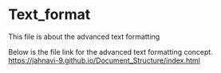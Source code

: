 # Text_format
This file is about the advanced text formatting

Below is the file link for the advanced text formatting concept.
https://jahnavi-9.github.io/Document_Structure/index.html
